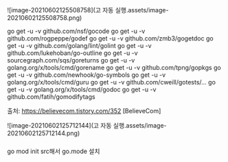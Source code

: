 ![image-20210602125508758](고 자동 실행.assets/image-20210602125508758.png)

go get -u -v github.com/nsf/gocode
go get -u -v github.com/rogpeppe/godef
go get -u -v github.com/zmb3/gogetdoc
go get -u -v github.com/golang/lint/golint
go get -u -v github.com/lukehoban/go-outline
go get -u -v sourcegraph.com/sqs/goreturns
go get -u -v golang.org/x/tools/cmd/gorename
go get -u -v github.com/tpng/gopkgs
go get -u -v github.com/newhook/go-symbols
go get -u -v golang.org/x/tools/cmd/guru
go get -u -v github.com/cweill/gotests/...
go get -u -v golang.org/x/tools/cmd/godoc
go get -u -v github.com/fatih/gomodifytags 

출처: https://believecom.tistory.com/352 [BelieveCom]

![image-20210602125712144](고 자동 실행.assets/image-20210602125712144.png)

### 

go mod init src해서 go.mode 설치
